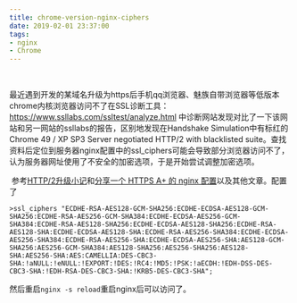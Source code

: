 ```yaml
---
title: chrome-version-nginx-ciphers
date: 2019-02-01 23:37:00
tags:
- nginx
- Chrome
---
```


﻿

最近遇到开发的某域名升级为https后手机qq浏览器、魅族自带浏览器等低版本chrome内核浏览器访问不了在SSL诊断工具：https://www.ssllabs.com/ssltest/analyze.html    中诊断网站发现对比了一下该网站和另一网站的ssllabs的报告，区别地发现在Handshake Simulation中有标红的Chrome 49 / XP SP3 Server negotiated HTTP/2 with blacklisted suite。查找资料后定位到服务器nginx配置中的ssl_ciphers可能会导致部分浏览器访问不了，认为服务器网址使用了不安全的加密选项，于是开始尝试调整加密选项。

<!--more-->

​	参考[HTTP/2升级小记](http://starlight36.com/post/nginx-support-http2)和[分享一个 HTTPS A+ 的 nginx 配置](https://www.textarea.com/zhicheng/fenxiang-yige-https-a-di-nginx-peizhi-320/)以及其他文章。配置了

	>ssl_ciphers "ECDHE-RSA-AES128-GCM-SHA256:ECDHE-ECDSA-AES128-GCM-SHA256:ECDHE-RSA-AES256-GCM-SHA384:ECDHE-ECDSA-AES256-GCM-SHA384:ECDHE-RSA-AES128-SHA256:ECDHE-ECDSA-AES128-SHA256:ECDHE-RSA-AES128-SHA:ECDHE-ECDSA-AES128-SHA:ECDHE-RSA-AES256-SHA384:ECDHE-ECDSA-AES256-SHA384:ECDHE-RSA-AES256-SHA:ECDHE-ECDSA-AES256-SHA:AES128-GCM-SHA256:AES256-GCM-SHA384:AES128-SHA256:AES256-SHA256:AES128-SHA:AES256-SHA:AES:CAMELLIA:DES-CBC3-SHA:!aNULL:!eNULL:!EXPORT:!DES:!RC4:!MD5:!PSK:!aECDH:!EDH-DSS-DES-CBC3-SHA:!EDH-RSA-DES-CBC3-SHA:!KRB5-DES-CBC3-SHA";

然后重启`nginx -s reload`重启nginx后可以访问了。 